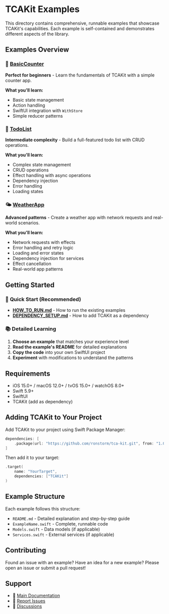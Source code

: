 # TCAKit Examples

This directory contains comprehensive, runnable examples that showcase TCAKit's capabilities. Each example is self-contained and demonstrates different aspects of the library.

## Examples Overview

### 🎯 [BasicCounter](./BasicCounter/)
**Perfect for beginners** - Learn the fundamentals of TCAKit with a simple counter app.

**What you'll learn:**
- Basic state management
- Action handling
- SwiftUI integration with `WithStore`
- Simple reducer patterns

### 📝 [TodoList](./TodoList/)
**Intermediate complexity** - Build a full-featured todo list with CRUD operations.

**What you'll learn:**
- Complex state management
- CRUD operations
- Effect handling with async operations
- Dependency injection
- Error handling
- Loading states

### 🌤️ [WeatherApp](./WeatherApp/)
**Advanced patterns** - Create a weather app with network requests and real-world scenarios.

**What you'll learn:**
- Network requests with effects
- Error handling and retry logic
- Loading and error states
- Dependency injection for services
- Effect cancellation
- Real-world app patterns

## Getting Started

### 🚀 **Quick Start (Recommended)**
- **[HOW_TO_RUN.md](HOW_TO_RUN.md)** - How to run the existing examples
- **[DEPENDENCY_SETUP.md](DEPENDENCY_SETUP.md)** - How to add TCAKit as a dependency

### 📚 **Detailed Learning**
1. **Choose an example** that matches your experience level
2. **Read the example's README** for detailed explanations
3. **Copy the code** into your own SwiftUI project
4. **Experiment** with modifications to understand the patterns

## Requirements

- iOS 15.0+ / macOS 12.0+ / tvOS 15.0+ / watchOS 8.0+
- Swift 5.9+
- SwiftUI
- TCAKit (add as dependency)

## Adding TCAKit to Your Project

Add TCAKit to your project using Swift Package Manager:

```swift
dependencies: [
    .package(url: "https://github.com/ronstorm/tca-kit.git", from: "1.0.0")
]
```

Then add it to your target:

```swift
.target(
    name: "YourTarget",
    dependencies: ["TCAKit"]
)
```

## Example Structure

Each example follows this structure:
- `README.md` - Detailed explanation and step-by-step guide
- `ExampleName.swift` - Complete, runnable code
- `Models.swift` - Data models (if applicable)
- `Services.swift` - External services (if applicable)

## Contributing

Found an issue with an example? Have an idea for a new example? Please open an issue or submit a pull request!

## Support

- 📖 [Main Documentation](../README.md)
- 🐛 [Report Issues](https://github.com/ronstorm/tca-kit/issues)
- 💬 [Discussions](https://github.com/ronstorm/tca-kit/discussions)
